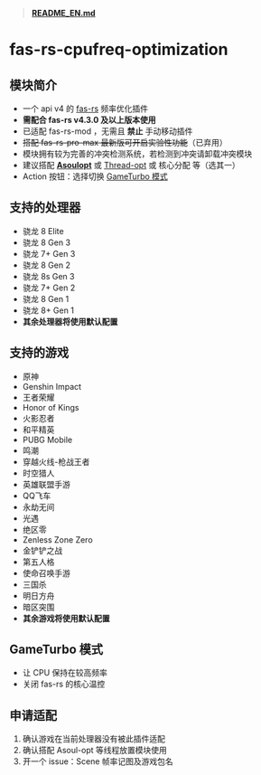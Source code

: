 > **[README_EN.md](README_EN.md)**

# **fas-rs-cpufreq-optimization**

## **模块简介**
- 一个 api v4 的 [fas-rs](https://github.com/shadow3aaa/fas-rs) 频率优化插件
- **需配合 fas-rs v4.3.0 及以上版本使用**
- 已适配 fas-rs-mod ，无需且 **禁止** 手动移动插件
- ~~搭配 fas-rs-pro-max 最新版可开启实验性功能~~（已弃用）
- 模块拥有较为完善的冲突检测系统，若检测到冲突请卸载冲突模块
- 建议搭配 **[Asoulopt](https://github.com/nakixii/Magisk_AsoulOpt)** 或 [Thread-opt](https://github.com/reigadegr/thread-opt) 或 核心分配 等（选其一）
- Action 按钮：选择切换 [GameTurbo 模式](#gameturbo-模式)

## **支持的处理器**
- 骁龙 8 Elite
- 骁龙 8 Gen 3
- 骁龙 7+ Gen 3
- 骁龙 8 Gen 2
- 骁龙 8s Gen 3
- 骁龙 7+ Gen 2
- 骁龙 8 Gen 1
- 骁龙 8+ Gen 1
- **其余处理器将使用默认配置**

## **支持的游戏**
- 原神
- Genshin Impact
- 王者荣耀
- Honor of Kings
- 火影忍者
- 和平精英
- PUBG Mobile
- 鸣潮
- 穿越火线-枪战王者
- 时空猎人
- 英雄联盟手游
- QQ飞车
- 永劫无间
- 光遇
- 绝区零
- Zenless Zone Zero
- 金铲铲之战
- 第五人格
- 使命召唤手游
- 三国杀
- 明日方舟
- 暗区突围
- **其余游戏将使用默认配置**

## **GameTurbo 模式**
- 让 CPU 保持在较高频率
- 关闭 fas-rs 的核心温控

## **申请适配**
1. 确认游戏在当前处理器没有被此插件适配
2. 确认搭配 Asoul-opt 等线程放置模块使用
3. 开一个 issue：Scene 帧率记图及游戏包名
